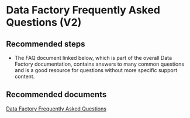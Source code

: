 <properties 
	pageTitle="Data factory frequently asked questions (V2)" 
	description="I want to see answers to frequently asked questions for Data Factory (V2)" 
	service="microsoft.datafactory" 
    resource="factories"
    authors="arthurw"
    displayOrder="15"
    selfHelpType="resource"
    cloudEnvironments="public"
    supportTopicIds="32452733,32356667,32356638,32356643,32356671,32605718,32605735"
    productPesIds="15613"
    resourceTags=""
/>

# Data Factory Frequently Asked Questions (V2)

## **Recommended steps**
- The FAQ document linked below, which is part of the overall Data Factory documentation, contains answers to many common questions and is a good resource for questions without more specific support content.

## **Recommended documents**
[Data Factory Frequently Asked Questions](https://docs.microsoft.com/azure/data-factory/frequently-asked-questions/)
